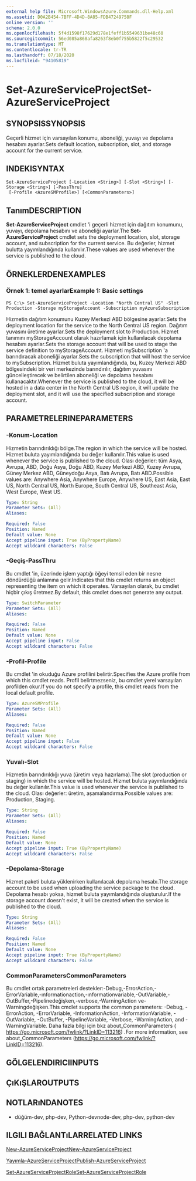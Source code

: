 ```yaml
---
external help file: Microsoft.WindowsAzure.Commands.dll-Help.xml
ms.assetid: D0A2B454-7BFF-4D4D-8A85-FDB47249758F
online version: ''
schema: 2.0.0
ms.openlocfilehash: 5f4d1598f17629d178e1feff1b5549631be48c60
ms.sourcegitcommit: 56ed085a868afa8263f8eb0f755b5822f5c29532
ms.translationtype: MT
ms.contentlocale: tr-TR
ms.lasthandoff: 07/18/2020
ms.locfileid: "94105819"
---
```

# <span data-ttu-id="92e45-101">Set-AzureServiceProject</span><span class="sxs-lookup"><span data-stu-id="92e45-101">Set-AzureServiceProject</span></span>

## <span data-ttu-id="92e45-102">SYNOPSIS</span><span class="sxs-lookup"><span data-stu-id="92e45-102">SYNOPSIS</span></span>
<span data-ttu-id="92e45-103">Geçerli hizmet için varsayılan konumu, aboneliği, yuvayı ve depolama hesabını ayarlar.</span><span class="sxs-lookup"><span data-stu-id="92e45-103">Sets default location, subscription, slot, and storage account for the current service.</span></span>

## <span data-ttu-id="92e45-104">INDEKI</span><span class="sxs-lookup"><span data-stu-id="92e45-104">SYNTAX</span></span>

```
Set-AzureServiceProject [-Location <String>] [-Slot <String>] [-Storage <String>] [-PassThru]
 [-Profile <AzureSMProfile>] [<CommonParameters>]
```

## <span data-ttu-id="92e45-105">Tanım</span><span class="sxs-lookup"><span data-stu-id="92e45-105">DESCRIPTION</span></span>
<span data-ttu-id="92e45-106">**Set-AzureServiceProject** cmdlet 'i geçerli hizmet için dağıtım konumunu, yuvayı, depolama hesabını ve aboneliği ayarlar.</span><span class="sxs-lookup"><span data-stu-id="92e45-106">The **Set-AzureServiceProject** cmdlet sets the deployment location, slot, storage account, and subscription for the current service.</span></span>
<span data-ttu-id="92e45-107">Bu değerler, hizmet bulutta yayımlandığında kullanılır.</span><span class="sxs-lookup"><span data-stu-id="92e45-107">These values are used whenever the service is published to the cloud.</span></span>

## <span data-ttu-id="92e45-108">ÖRNEKLERDEN</span><span class="sxs-lookup"><span data-stu-id="92e45-108">EXAMPLES</span></span>

### <span data-ttu-id="92e45-109">Örnek 1: temel ayarlar</span><span class="sxs-lookup"><span data-stu-id="92e45-109">Example 1: Basic settings</span></span>
```
PS C:\> Set-AzureServiceProject -Location "North Central US" -Slot Production -Storage myStorageAccount -Subscription myAzureSubscription
```

<span data-ttu-id="92e45-110">Hizmetin dağıtım konumunu Kuzey Merkezi ABD bölgesine ayarlar.</span><span class="sxs-lookup"><span data-stu-id="92e45-110">Sets the deployment location for the service to the North Central US region.</span></span>
<span data-ttu-id="92e45-111">Dağıtım yuvasını üretime ayarlar.</span><span class="sxs-lookup"><span data-stu-id="92e45-111">Sets the deployment slot to Production.</span></span> <span data-ttu-id="92e45-112">Hizmet tanımını myStorageAccount olarak hazırlamak için kullanılacak depolama hesabını ayarlar.</span><span class="sxs-lookup"><span data-stu-id="92e45-112">Sets the storage account that will be used to stage the service definition to myStorageAccount.</span></span>
<span data-ttu-id="92e45-113">Hizmeti mySubscription 'a barındıracak aboneliği ayarlar.</span><span class="sxs-lookup"><span data-stu-id="92e45-113">Sets the subscription that will host the service to mySubscription.</span></span>
<span data-ttu-id="92e45-114">Hizmet buluta yayımlandığında, bu, Kuzey Merkezi ABD bölgesindeki bir veri merkezinde barındırılır, dağıtım yuvasını güncelleştirecek ve belirtilen aboneliği ve depolama hesabını kullanacaktır.</span><span class="sxs-lookup"><span data-stu-id="92e45-114">Whenever the service is published to the cloud, it will be hosted in a data center in the North Central US region, it will update the deployment slot, and it will use the specified subscription and storage account.</span></span>

## <span data-ttu-id="92e45-115">PARAMETRELERINE</span><span class="sxs-lookup"><span data-stu-id="92e45-115">PARAMETERS</span></span>

### <span data-ttu-id="92e45-116">-Konum</span><span class="sxs-lookup"><span data-stu-id="92e45-116">-Location</span></span>
<span data-ttu-id="92e45-117">Hizmetin barındırıldığı bölge.</span><span class="sxs-lookup"><span data-stu-id="92e45-117">The region in which the service will be hosted.</span></span>
<span data-ttu-id="92e45-118">Hizmet buluta yayımlandığında bu değer kullanılır.</span><span class="sxs-lookup"><span data-stu-id="92e45-118">This value is used whenever the service is published to the cloud.</span></span>
<span data-ttu-id="92e45-119">Olası değerler: tüm Asya, Avrupa, ABD, Doğu Asya, Doğu ABD, Kuzey Merkezi ABD, Kuzey Avrupa, Güney Merkez ABD, Güneydoğu Asya, Batı Avrupa, Batı ABD.</span><span class="sxs-lookup"><span data-stu-id="92e45-119">Possible values are: Anywhere Asia, Anywhere Europe, Anywhere US, East Asia, East US, North Central US, North Europe, South Central US, Southeast Asia, West Europe, West US.</span></span>

```yaml
Type: String
Parameter Sets: (All)
Aliases: 

Required: False
Position: Named
Default value: None
Accept pipeline input: True (ByPropertyName)
Accept wildcard characters: False
```

### <span data-ttu-id="92e45-120">-Geçiş</span><span class="sxs-lookup"><span data-stu-id="92e45-120">-PassThru</span></span>
<span data-ttu-id="92e45-121">Bu cmdlet 'in, üzerinde işlem yaptığı öğeyi temsil eden bir nesne döndürdüğü anlamına gelir.</span><span class="sxs-lookup"><span data-stu-id="92e45-121">Indicates that this cmdlet returns an object representing the item on which it operates.</span></span>
<span data-ttu-id="92e45-122">Varsayılan olarak, bu cmdlet hiçbir çıkış üretmez.</span><span class="sxs-lookup"><span data-stu-id="92e45-122">By default, this cmdlet does not generate any output.</span></span>

```yaml
Type: SwitchParameter
Parameter Sets: (All)
Aliases: 

Required: False
Position: Named
Default value: None
Accept pipeline input: False
Accept wildcard characters: False
```

### <span data-ttu-id="92e45-123">-Profil</span><span class="sxs-lookup"><span data-stu-id="92e45-123">-Profile</span></span>
<span data-ttu-id="92e45-124">Bu cmdlet 'in okuduğu Azure profilini belirtir.</span><span class="sxs-lookup"><span data-stu-id="92e45-124">Specifies the Azure profile from which this cmdlet reads.</span></span>
<span data-ttu-id="92e45-125">Profil belirtmezseniz, bu cmdlet yerel varsayılan profilden okur.</span><span class="sxs-lookup"><span data-stu-id="92e45-125">If you do not specify a profile, this cmdlet reads from the local default profile.</span></span>

```yaml
Type: AzureSMProfile
Parameter Sets: (All)
Aliases: 

Required: False
Position: Named
Default value: None
Accept pipeline input: False
Accept wildcard characters: False
```

### <span data-ttu-id="92e45-126">Yuvalı</span><span class="sxs-lookup"><span data-stu-id="92e45-126">-Slot</span></span>
<span data-ttu-id="92e45-127">Hizmetin barındırıldığı yuva (üretim veya hazırlama).</span><span class="sxs-lookup"><span data-stu-id="92e45-127">The slot (production or staging) in which the service will be hosted.</span></span>
<span data-ttu-id="92e45-128">Hizmet buluta yayımlandığında bu değer kullanılır.</span><span class="sxs-lookup"><span data-stu-id="92e45-128">This value is used whenever the service is published to the cloud.</span></span>
<span data-ttu-id="92e45-129">Olası değerler: üretim, aşamalandırma.</span><span class="sxs-lookup"><span data-stu-id="92e45-129">Possible values are: Production, Staging.</span></span>

```yaml
Type: String
Parameter Sets: (All)
Aliases: 

Required: False
Position: Named
Default value: None
Accept pipeline input: True (ByPropertyName)
Accept wildcard characters: False
```

### <span data-ttu-id="92e45-130">-Depolama</span><span class="sxs-lookup"><span data-stu-id="92e45-130">-Storage</span></span>
<span data-ttu-id="92e45-131">Hizmet paketi buluta yüklenirken kullanılacak depolama hesabı.</span><span class="sxs-lookup"><span data-stu-id="92e45-131">The storage account to be used when uploading the service package to the cloud.</span></span>
<span data-ttu-id="92e45-132">Depolama hesabı yoksa, hizmet buluta yayımlandığında oluşturulur.</span><span class="sxs-lookup"><span data-stu-id="92e45-132">If the storage account doesn't exist, it will be created when the service is published to the cloud.</span></span>

```yaml
Type: String
Parameter Sets: (All)
Aliases: 

Required: False
Position: Named
Default value: None
Accept pipeline input: True (ByPropertyName)
Accept wildcard characters: False
```

### <span data-ttu-id="92e45-133">CommonParameters</span><span class="sxs-lookup"><span data-stu-id="92e45-133">CommonParameters</span></span>
<span data-ttu-id="92e45-134">Bu cmdlet ortak parametreleri destekler:-Debug,-ErrorAction,-ErrorVariable,-ınformationaction,-ınformationvariable,-OutVariable,-OutBuffer,-Pipelinedeğişken,-verbose,-WarningAction ve-Warningdeğişken.</span><span class="sxs-lookup"><span data-stu-id="92e45-134">This cmdlet supports the common parameters: -Debug, -ErrorAction, -ErrorVariable, -InformationAction, -InformationVariable, -OutVariable, -OutBuffer, -PipelineVariable, -Verbose, -WarningAction, and -WarningVariable.</span></span> <span data-ttu-id="92e45-135">Daha fazla bilgi için bkz about_CommonParameters ( https://go.microsoft.com/fwlink/?LinkID=113216) .</span><span class="sxs-lookup"><span data-stu-id="92e45-135">For more information, see about_CommonParameters (https://go.microsoft.com/fwlink/?LinkID=113216).</span></span>

## <span data-ttu-id="92e45-136">GÖLGELENDIRICI</span><span class="sxs-lookup"><span data-stu-id="92e45-136">INPUTS</span></span>

## <span data-ttu-id="92e45-137">ÇıKıŞLAR</span><span class="sxs-lookup"><span data-stu-id="92e45-137">OUTPUTS</span></span>

## <span data-ttu-id="92e45-138">NOTLARıNDA</span><span class="sxs-lookup"><span data-stu-id="92e45-138">NOTES</span></span>
* <span data-ttu-id="92e45-139">düğüm-dev, php-dev, Python-dev</span><span class="sxs-lookup"><span data-stu-id="92e45-139">node-dev, php-dev, python-dev</span></span>

## <span data-ttu-id="92e45-140">ILGILI BAĞLANTıLAR</span><span class="sxs-lookup"><span data-stu-id="92e45-140">RELATED LINKS</span></span>

[<span data-ttu-id="92e45-141">New-AzureServiceProject</span><span class="sxs-lookup"><span data-stu-id="92e45-141">New-AzureServiceProject</span></span>](./New-AzureServiceProject.md)

[<span data-ttu-id="92e45-142">Yayımla-AzureServiceProject</span><span class="sxs-lookup"><span data-stu-id="92e45-142">Publish-AzureServiceProject</span></span>](./Publish-AzureServiceProject.md)

[<span data-ttu-id="92e45-143">Set-AzureServiceProjectRole</span><span class="sxs-lookup"><span data-stu-id="92e45-143">Set-AzureServiceProjectRole</span></span>](./Set-AzureServiceProjectRole.md)


